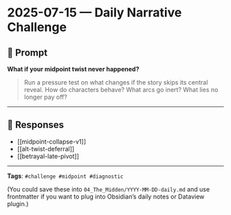 # 2025-07-15 — Daily Narrative Challenge

## 🧪 Prompt
**What if your midpoint twist never happened?**  
> Run a pressure test on what changes if the story skips its central reveal. How do characters behave? What arcs go inert? What lies no longer pay off?

---

## 🧵 Responses

- [[midpoint-collapse-v1]]
- [[alt-twist-deferral]]
- [[betrayal-late-pivot]]

---

**Tags**: `#challenge #midpoint #diagnostic`





(You could save these into `04_The_Midden/YYYY-MM-DD-daily.md` and use frontmatter if you want to plug into Obsidian’s daily notes or Dataview plugin.)